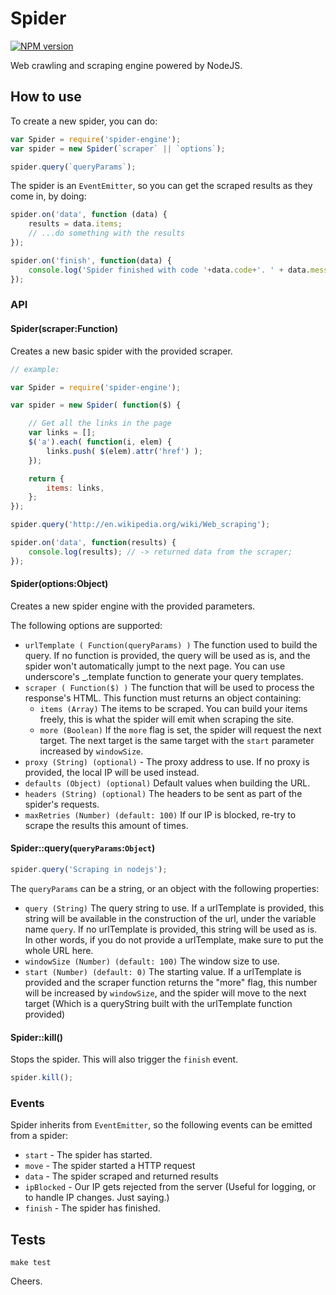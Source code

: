 # Spider

[![NPM version](https://badge.fury.io/js/spider-engine.svg)](http://badge.fury.io/js/spider-engine)

Web crawling and scraping engine powered by NodeJS.

## How to use

To create a new spider, you can do:

```js
var Spider = require('spider-engine');
var spider = new Spider(`scraper` || `options`);

spider.query(`queryParams`);
```

The spider is an `EventEmitter`, so you can get the scraped results as they come in, by doing:

```js
spider.on('data', function (data) {
	results = data.items;
	// ...do something with the results
});

spider.on('finish', function(data) {
	console.log('Spider finished with code '+data.code+'. ' + data.message);
});
```

### API

#### Spider(scraper:Function)

Creates a new basic spider with the provided scraper.

```js
// example:

var Spider = require('spider-engine');

var spider = new Spider( function($) {

	// Get all the links in the page
	var links = [];
	$('a').each( function(i, elem) {
		links.push( $(elem).attr('href') );
	});

	return {
		items: links,
	};
});

spider.query('http://en.wikipedia.org/wiki/Web_scraping');

spider.on('data', function(results) {
	console.log(results); // -> returned data from the scraper;
});
```

#### Spider(options:Object)

Creates a new spider engine with the provided parameters.

The following options are supported:

- `urlTemplate ( Function(queryParams) )` The function used to build the query. If no function is provided, the query will be used as is, and the spider won't automatically jumpt to the next page. You can use underscore's _.template function to generate your query templates.
- `scraper ( Function($) )` The function that will be used to process the response's HTML. This function must returns an object containing:
  - `items (Array)` The items to be scraped. You can build your items freely, this is what the spider will emit when scraping the site.
  - `more (Boolean)` If the `more` flag is set, the spider will request the next target. The next target is the same target with the `start` parameter increased by `windowSize`.
- `proxy (String) (optional)` - The proxy address to use. If no proxy is provided, the local IP will be used instead.
- `defaults (Object) (optional)` Default values when building the URL.
- `headers (String) (optional)` The headers to be sent as part of the spider's requests.
- `maxRetries (Number) (default: 100)` If our IP is blocked, re-try to scrape the results this amount of times.


#### Spider::query(`queryParams`:`Object`)

```js
spider.query('Scraping in nodejs');
```

The `queryParams` can be a string, or an object with the following properties:
- `query (String)` The query string to use. If a urlTemplate is provided, this string will be available in the construction of the url, under the variable name `query`. If no urlTemplate is provided, this string will be used as is. In other words, if you do not provide a urlTemplate, make sure to put the whole URL here.
- `windowSize (Number) (default: 100)` The window size to use.
- `start (Number) (default: 0)` The starting value. If a urlTemplate is provided and the scraper function returns the "more" flag, this number will be increased by `windowSize`, and the spider will move to the next target (Which is a queryString built with the urlTemplate function provided)


#### Spider::kill()

Stops the spider. This will also trigger the `finish` event.

```js
spider.kill();
```

### Events

Spider inherits from `EventEmitter`, so the following events can be emitted from a spider:

- `start` - The spider has started.
- `move` - The spider started a HTTP request
- `data` - The spider scraped and returned results
- `ipBlocked` - Our IP gets rejected from the server (Useful for logging, or to handle IP changes. Just saying.)
- `finish` - The spider has finished.


## Tests

`make test`

Cheers.
